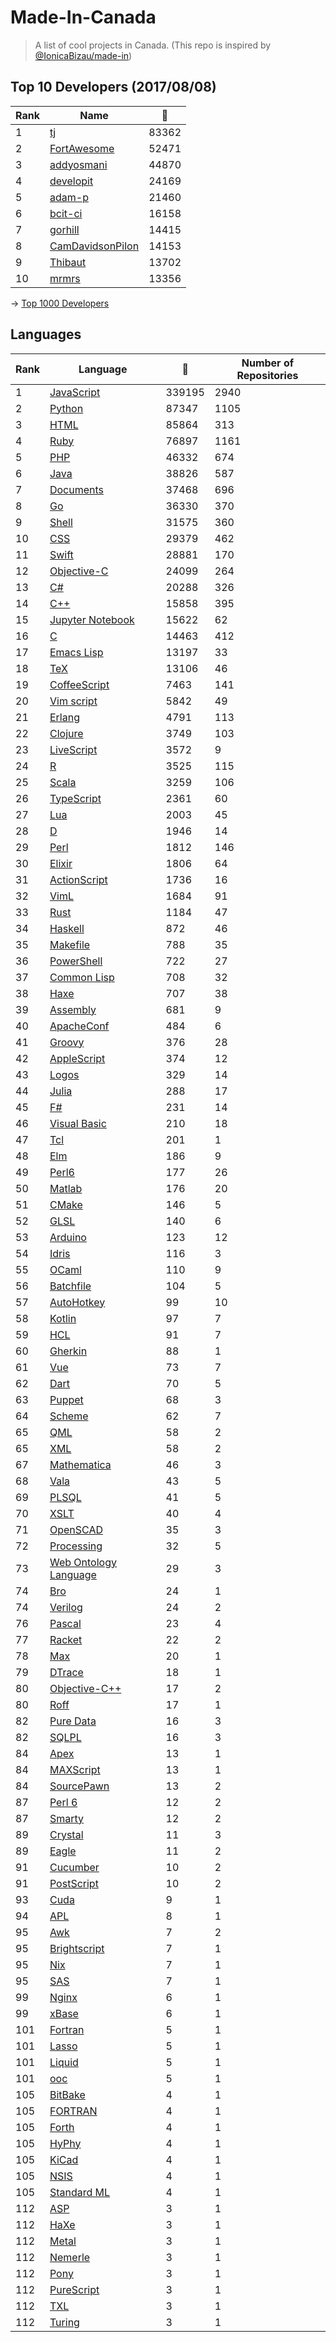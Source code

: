 # Made-In-Canada

> A list of cool projects in Canada. (This repo is inspired by [@IonicaBizau/made-in](https://github.com/IonicaBizau/made-in))

 
## Top 10 Developers (2017/08/08)
|Rank|Name|:star2:|
|---|---|---|
|1|[tj](https://github.com/tj)|83362|
|2|[FortAwesome](https://github.com/FortAwesome)|52471|
|3|[addyosmani](https://github.com/addyosmani)|44870|
|4|[developit](https://github.com/developit)|24169|
|5|[adam-p](https://github.com/adam-p)|21460|
|6|[bcit-ci](https://github.com/bcit-ci)|16158|
|7|[gorhill](https://github.com/gorhill)|14415|
|8|[CamDavidsonPilon](https://github.com/CamDavidsonPilon)|14153|
|9|[Thibaut](https://github.com/Thibaut)|13702|
|10|[mrmrs](https://github.com/mrmrs)|13356|

-> [Top 1000 Developers](https://github.com/suguru03/made-in-canada/blob/master/docs/rankers.md)
 
## Languages
|Rank|Language|:star2:|Number of Repositories|
|---|---|---|---|
|1|[JavaScript](https://github.com/suguru03/made-in-canada/blob/master/docs/JavaScript.md)|339195|2940|
|2|[Python](https://github.com/suguru03/made-in-canada/blob/master/docs/Python.md)|87347|1105|
|3|[HTML](https://github.com/suguru03/made-in-canada/blob/master/docs/HTML.md)|85864|313|
|4|[Ruby](https://github.com/suguru03/made-in-canada/blob/master/docs/Ruby.md)|76897|1161|
|5|[PHP](https://github.com/suguru03/made-in-canada/blob/master/docs/PHP.md)|46332|674|
|6|[Java](https://github.com/suguru03/made-in-canada/blob/master/docs/Java.md)|38826|587|
|7|[Documents](https://github.com/suguru03/made-in-canada/blob/master/docs/Documents.md)|37468|696|
|8|[Go](https://github.com/suguru03/made-in-canada/blob/master/docs/Go.md)|36330|370|
|9|[Shell](https://github.com/suguru03/made-in-canada/blob/master/docs/Shell.md)|31575|360|
|10|[CSS](https://github.com/suguru03/made-in-canada/blob/master/docs/CSS.md)|29379|462|
|11|[Swift](https://github.com/suguru03/made-in-canada/blob/master/docs/Swift.md)|28881|170|
|12|[Objective-C](https://github.com/suguru03/made-in-canada/blob/master/docs/Objective-C.md)|24099|264|
|13|[C#](https://github.com/suguru03/made-in-canada/blob/master/docs/C#.md)|20288|326|
|14|[C++](https://github.com/suguru03/made-in-canada/blob/master/docs/C++.md)|15858|395|
|15|[Jupyter Notebook](https://github.com/suguru03/made-in-canada/blob/master/docs/Jupyter%20Notebook.md)|15622|62|
|16|[C](https://github.com/suguru03/made-in-canada/blob/master/docs/C.md)|14463|412|
|17|[Emacs Lisp](https://github.com/suguru03/made-in-canada/blob/master/docs/Emacs%20Lisp.md)|13197|33|
|18|[TeX](https://github.com/suguru03/made-in-canada/blob/master/docs/TeX.md)|13106|46|
|19|[CoffeeScript](https://github.com/suguru03/made-in-canada/blob/master/docs/CoffeeScript.md)|7463|141|
|20|[Vim script](https://github.com/suguru03/made-in-canada/blob/master/docs/Vim%20script.md)|5842|49|
|21|[Erlang](https://github.com/suguru03/made-in-canada/blob/master/docs/Erlang.md)|4791|113|
|22|[Clojure](https://github.com/suguru03/made-in-canada/blob/master/docs/Clojure.md)|3749|103|
|23|[LiveScript](https://github.com/suguru03/made-in-canada/blob/master/docs/LiveScript.md)|3572|9|
|24|[R](https://github.com/suguru03/made-in-canada/blob/master/docs/R.md)|3525|115|
|25|[Scala](https://github.com/suguru03/made-in-canada/blob/master/docs/Scala.md)|3259|106|
|26|[TypeScript](https://github.com/suguru03/made-in-canada/blob/master/docs/TypeScript.md)|2361|60|
|27|[Lua](https://github.com/suguru03/made-in-canada/blob/master/docs/Lua.md)|2003|45|
|28|[D](https://github.com/suguru03/made-in-canada/blob/master/docs/D.md)|1946|14|
|29|[Perl](https://github.com/suguru03/made-in-canada/blob/master/docs/Perl.md)|1812|146|
|30|[Elixir](https://github.com/suguru03/made-in-canada/blob/master/docs/Elixir.md)|1806|64|
|31|[ActionScript](https://github.com/suguru03/made-in-canada/blob/master/docs/ActionScript.md)|1736|16|
|32|[VimL](https://github.com/suguru03/made-in-canada/blob/master/docs/VimL.md)|1684|91|
|33|[Rust](https://github.com/suguru03/made-in-canada/blob/master/docs/Rust.md)|1184|47|
|34|[Haskell](https://github.com/suguru03/made-in-canada/blob/master/docs/Haskell.md)|872|46|
|35|[Makefile](https://github.com/suguru03/made-in-canada/blob/master/docs/Makefile.md)|788|35|
|36|[PowerShell](https://github.com/suguru03/made-in-canada/blob/master/docs/PowerShell.md)|722|27|
|37|[Common Lisp](https://github.com/suguru03/made-in-canada/blob/master/docs/Common%20Lisp.md)|708|32|
|38|[Haxe](https://github.com/suguru03/made-in-canada/blob/master/docs/Haxe.md)|707|38|
|39|[Assembly](https://github.com/suguru03/made-in-canada/blob/master/docs/Assembly.md)|681|9|
|40|[ApacheConf](https://github.com/suguru03/made-in-canada/blob/master/docs/ApacheConf.md)|484|6|
|41|[Groovy](https://github.com/suguru03/made-in-canada/blob/master/docs/Groovy.md)|376|28|
|42|[AppleScript](https://github.com/suguru03/made-in-canada/blob/master/docs/AppleScript.md)|374|12|
|43|[Logos](https://github.com/suguru03/made-in-canada/blob/master/docs/Logos.md)|329|14|
|44|[Julia](https://github.com/suguru03/made-in-canada/blob/master/docs/Julia.md)|288|17|
|45|[F#](https://github.com/suguru03/made-in-canada/blob/master/docs/F#.md)|231|14|
|46|[Visual Basic](https://github.com/suguru03/made-in-canada/blob/master/docs/Visual%20Basic.md)|210|18|
|47|[Tcl](https://github.com/suguru03/made-in-canada/blob/master/docs/Tcl.md)|201|1|
|48|[Elm](https://github.com/suguru03/made-in-canada/blob/master/docs/Elm.md)|186|9|
|49|[Perl6](https://github.com/suguru03/made-in-canada/blob/master/docs/Perl6.md)|177|26|
|50|[Matlab](https://github.com/suguru03/made-in-canada/blob/master/docs/Matlab.md)|176|20|
|51|[CMake](https://github.com/suguru03/made-in-canada/blob/master/docs/CMake.md)|146|5|
|52|[GLSL](https://github.com/suguru03/made-in-canada/blob/master/docs/GLSL.md)|140|6|
|53|[Arduino](https://github.com/suguru03/made-in-canada/blob/master/docs/Arduino.md)|123|12|
|54|[Idris](https://github.com/suguru03/made-in-canada/blob/master/docs/Idris.md)|116|3|
|55|[OCaml](https://github.com/suguru03/made-in-canada/blob/master/docs/OCaml.md)|110|9|
|56|[Batchfile](https://github.com/suguru03/made-in-canada/blob/master/docs/Batchfile.md)|104|5|
|57|[AutoHotkey](https://github.com/suguru03/made-in-canada/blob/master/docs/AutoHotkey.md)|99|10|
|58|[Kotlin](https://github.com/suguru03/made-in-canada/blob/master/docs/Kotlin.md)|97|7|
|59|[HCL](https://github.com/suguru03/made-in-canada/blob/master/docs/HCL.md)|91|7|
|60|[Gherkin](https://github.com/suguru03/made-in-canada/blob/master/docs/Gherkin.md)|88|1|
|61|[Vue](https://github.com/suguru03/made-in-canada/blob/master/docs/Vue.md)|73|7|
|62|[Dart](https://github.com/suguru03/made-in-canada/blob/master/docs/Dart.md)|70|5|
|63|[Puppet](https://github.com/suguru03/made-in-canada/blob/master/docs/Puppet.md)|68|3|
|64|[Scheme](https://github.com/suguru03/made-in-canada/blob/master/docs/Scheme.md)|62|7|
|65|[QML](https://github.com/suguru03/made-in-canada/blob/master/docs/QML.md)|58|2|
|65|[XML](https://github.com/suguru03/made-in-canada/blob/master/docs/XML.md)|58|2|
|67|[Mathematica](https://github.com/suguru03/made-in-canada/blob/master/docs/Mathematica.md)|46|3|
|68|[Vala](https://github.com/suguru03/made-in-canada/blob/master/docs/Vala.md)|43|5|
|69|[PLSQL](https://github.com/suguru03/made-in-canada/blob/master/docs/PLSQL.md)|41|5|
|70|[XSLT](https://github.com/suguru03/made-in-canada/blob/master/docs/XSLT.md)|40|4|
|71|[OpenSCAD](https://github.com/suguru03/made-in-canada/blob/master/docs/OpenSCAD.md)|35|3|
|72|[Processing](https://github.com/suguru03/made-in-canada/blob/master/docs/Processing.md)|32|5|
|73|[Web Ontology Language](https://github.com/suguru03/made-in-canada/blob/master/docs/Web%20Ontology%20Language.md)|29|3|
|74|[Bro](https://github.com/suguru03/made-in-canada/blob/master/docs/Bro.md)|24|1|
|74|[Verilog](https://github.com/suguru03/made-in-canada/blob/master/docs/Verilog.md)|24|2|
|76|[Pascal](https://github.com/suguru03/made-in-canada/blob/master/docs/Pascal.md)|23|4|
|77|[Racket](https://github.com/suguru03/made-in-canada/blob/master/docs/Racket.md)|22|2|
|78|[Max](https://github.com/suguru03/made-in-canada/blob/master/docs/Max.md)|20|1|
|79|[DTrace](https://github.com/suguru03/made-in-canada/blob/master/docs/DTrace.md)|18|1|
|80|[Objective-C++](https://github.com/suguru03/made-in-canada/blob/master/docs/Objective-C++.md)|17|2|
|80|[Roff](https://github.com/suguru03/made-in-canada/blob/master/docs/Roff.md)|17|1|
|82|[Pure Data](https://github.com/suguru03/made-in-canada/blob/master/docs/Pure%20Data.md)|16|3|
|82|[SQLPL](https://github.com/suguru03/made-in-canada/blob/master/docs/SQLPL.md)|16|3|
|84|[Apex](https://github.com/suguru03/made-in-canada/blob/master/docs/Apex.md)|13|1|
|84|[MAXScript](https://github.com/suguru03/made-in-canada/blob/master/docs/MAXScript.md)|13|1|
|84|[SourcePawn](https://github.com/suguru03/made-in-canada/blob/master/docs/SourcePawn.md)|13|2|
|87|[Perl 6](https://github.com/suguru03/made-in-canada/blob/master/docs/Perl%206.md)|12|2|
|87|[Smarty](https://github.com/suguru03/made-in-canada/blob/master/docs/Smarty.md)|12|2|
|89|[Crystal](https://github.com/suguru03/made-in-canada/blob/master/docs/Crystal.md)|11|3|
|89|[Eagle](https://github.com/suguru03/made-in-canada/blob/master/docs/Eagle.md)|11|2|
|91|[Cucumber](https://github.com/suguru03/made-in-canada/blob/master/docs/Cucumber.md)|10|2|
|91|[PostScript](https://github.com/suguru03/made-in-canada/blob/master/docs/PostScript.md)|10|2|
|93|[Cuda](https://github.com/suguru03/made-in-canada/blob/master/docs/Cuda.md)|9|1|
|94|[APL](https://github.com/suguru03/made-in-canada/blob/master/docs/APL.md)|8|1|
|95|[Awk](https://github.com/suguru03/made-in-canada/blob/master/docs/Awk.md)|7|2|
|95|[Brightscript](https://github.com/suguru03/made-in-canada/blob/master/docs/Brightscript.md)|7|1|
|95|[Nix](https://github.com/suguru03/made-in-canada/blob/master/docs/Nix.md)|7|1|
|95|[SAS](https://github.com/suguru03/made-in-canada/blob/master/docs/SAS.md)|7|1|
|99|[Nginx](https://github.com/suguru03/made-in-canada/blob/master/docs/Nginx.md)|6|1|
|99|[xBase](https://github.com/suguru03/made-in-canada/blob/master/docs/xBase.md)|6|1|
|101|[Fortran](https://github.com/suguru03/made-in-canada/blob/master/docs/Fortran.md)|5|1|
|101|[Lasso](https://github.com/suguru03/made-in-canada/blob/master/docs/Lasso.md)|5|1|
|101|[Liquid](https://github.com/suguru03/made-in-canada/blob/master/docs/Liquid.md)|5|1|
|101|[ooc](https://github.com/suguru03/made-in-canada/blob/master/docs/ooc.md)|5|1|
|105|[BitBake](https://github.com/suguru03/made-in-canada/blob/master/docs/BitBake.md)|4|1|
|105|[FORTRAN](https://github.com/suguru03/made-in-canada/blob/master/docs/FORTRAN.md)|4|1|
|105|[Forth](https://github.com/suguru03/made-in-canada/blob/master/docs/Forth.md)|4|1|
|105|[HyPhy](https://github.com/suguru03/made-in-canada/blob/master/docs/HyPhy.md)|4|1|
|105|[KiCad](https://github.com/suguru03/made-in-canada/blob/master/docs/KiCad.md)|4|1|
|105|[NSIS](https://github.com/suguru03/made-in-canada/blob/master/docs/NSIS.md)|4|1|
|105|[Standard ML](https://github.com/suguru03/made-in-canada/blob/master/docs/Standard%20ML.md)|4|1|
|112|[ASP](https://github.com/suguru03/made-in-canada/blob/master/docs/ASP.md)|3|1|
|112|[HaXe](https://github.com/suguru03/made-in-canada/blob/master/docs/HaXe.md)|3|1|
|112|[Metal](https://github.com/suguru03/made-in-canada/blob/master/docs/Metal.md)|3|1|
|112|[Nemerle](https://github.com/suguru03/made-in-canada/blob/master/docs/Nemerle.md)|3|1|
|112|[Pony](https://github.com/suguru03/made-in-canada/blob/master/docs/Pony.md)|3|1|
|112|[PureScript](https://github.com/suguru03/made-in-canada/blob/master/docs/PureScript.md)|3|1|
|112|[TXL](https://github.com/suguru03/made-in-canada/blob/master/docs/TXL.md)|3|1|
|112|[Turing](https://github.com/suguru03/made-in-canada/blob/master/docs/Turing.md)|3|1|
